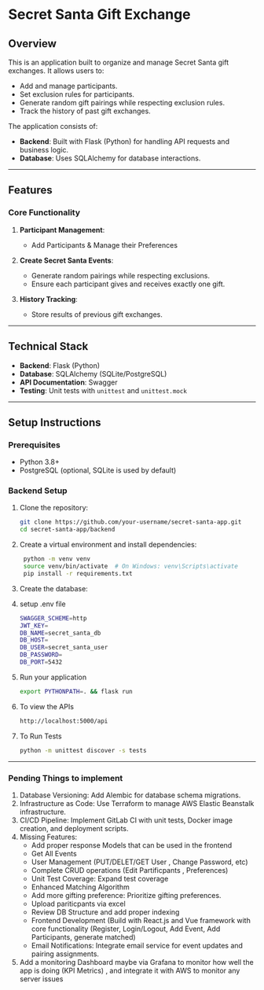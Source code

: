 # Secret Santa Gift Exchange

## Overview
This is an application built to organize and manage Secret Santa gift exchanges. It allows users to:
- Add and manage participants.
- Set exclusion rules for participants.
- Generate random gift pairings while respecting exclusion rules.
- Track the history of past gift exchanges.

The application consists of:
- **Backend**: Built with Flask (Python) for handling API requests and business logic.
- **Database**: Uses SQLAlchemy for database interactions.

---

## Features
### Core Functionality
1. **Participant Management**:
   - Add Participants & Manage their Preferences 

2. **Create Secret Santa Events**:
   - Generate random pairings while respecting exclusions.
   - Ensure each participant gives and receives exactly one gift.

3. **History Tracking**:
   - Store results of previous gift exchanges.

---

## Technical Stack
- **Backend**: Flask (Python)
- **Database**: SQLAlchemy (SQLite/PostgreSQL)
- **API Documentation**: Swagger
- **Testing**: Unit tests with `unittest` and `unittest.mock`

---

## Setup Instructions

### Prerequisites
- Python 3.8+
- PostgreSQL (optional, SQLite is used by default)

### Backend Setup
1. Clone the repository:
   ```bash
   git clone https://github.com/your-username/secret-santa-app.git
   cd secret-santa-app/backend

2. Create a virtual environment and install dependencies:


   ```bash
    python -m venv venv
    source venv/bin/activate  # On Windows: venv\Scripts\activate
    pip install -r requirements.txt

3. Create the database:
    
4. setup .env file

    ```bash
    SWAGGER_SCHEME=http
    JWT_KEY=
    DB_NAME=secret_santa_db
    DB_HOST=
    DB_USER=secret_santa_user
    DB_PASSWORD=
    DB_PORT=5432


5. Run your application
    ```bash
    export PYTHONPATH=. && flask run 

6. To view the APIs
    ```bash
    http://localhost:5000/api
    

7. To Run Tests
    ```bash
    python -m unittest discover -s tests


---

### **Pending Things to implement**
1. Database Versioning: Add Alembic for database schema migrations.
2. Infrastructure as Code: Use Terraform to manage AWS Elastic Beanstalk infrastructure.
3. CI/CD Pipeline: Implement GitLab CI with unit tests, Docker image creation, and deployment scripts.
4. Missing Features:
    - Add proper response Models that can be used in the frontend
    - Get All Events
    - User Management (PUT/DELET/GET User ,  Change Password, etc)
    - Complete CRUD operations (Edit Partificpants , Preferences)
    - Unit Test Coverage: Expand test coverage
    - Enhanced Matching Algorithm
    - Add more gifting preference: Prioritize gifting preferences.
    - Upload pariticpants via excel
    - Review DB Structure and add proper indexing
    - Frontend Development (Build with React.js and Vue framework with core functionality (Register, Login/Logout, Add Event, Add Participants, generate matched)
    - Email Notifications: Integrate email service for event updates and pairing assignments.
5. Add a monitoring Dashboard maybe via Grafana to monitor how well the app is doing (KPI Metrics) , and integrate it with AWS to monitor any server issues     

